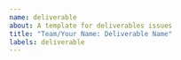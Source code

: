 ```yaml
---
name: deliverable
about: A template for deliverables issues
title: "Team/Your Name: Deliverable Name"
labels: deliverable
---
```


<!--
  make this issue easy to find:

  - milestone: the current module
  - assign: yourself (and all group members, if it's a group project)
  - labels: `week-x`, `individual` or `group`
  - project board: move this issue to the `deliverables` board
-->

<!-- if it's a group project, list all members:

- name:
- name:
- name:
- name:
- ...
-->

<!-- describe the deliverable -->

<!-- paste the checklist from the module README -->
